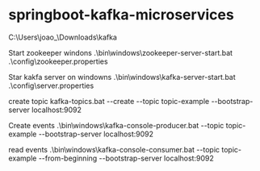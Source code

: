 # springboot-kafka-microservices

C:\Users\joao_\Downloads\kafka

Start zookeeper windons
.\bin\windows\zookeeper-server-start.bat .\config\zookeeper.properties

Star kakfa server on windowns
.\bin\windows\kafka-server-start.bat .\config\server.properties

create topic
kafka-topics.bat --create --topic topic-example --bootstrap-server localhost:9092

Create events
.\bin\windows\kafka-console-producer.bat --topic topic-example --bootstrap-server localhost:9092

read events
.\bin\windows\kafka-console-consumer.bat --topic topic-example --from-beginning --bootstrap-server localhost:9092